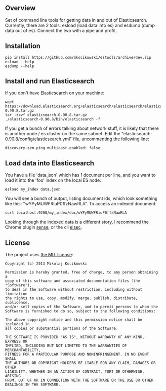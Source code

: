 Overview
--------
Set of command line tools for getting data in and out of Elasticsearch.
Currently, there are 2 tools: esload (load data into es) and esdump (dump data
out of es). Connect the two with a pipe and profit. 

Installation
------------

    pip install https://github.com/mkocikowski/estools/archive/dev.zip
    esload --help
    esdump --help

Install and run  Elasticsearch
------------------------------

If you don't have Elasticsearch on your machine: 

    wget https://download.elasticsearch.org/elasticsearch/elasticsearch/elasticsearch-0.90.8.tar.gz
    tar -zxvf elasticsearch-0.90.8.tar.gz
    ./elasticsearch-0.90.8/bin/elasticsearch -f

If you get a bunch of errors talking about network stuff, it is likely that
there is another node / es cluster on the same subnet. Edit the
"elasticsearch-0.90.8/config/elasticsearch.yml" file, uncommenting the
following line: 

    discovery.zen.ping.multicast.enabled: false

Load data into Elasticsearch
----------------------------

You have a file 'data.json' which has 1 document per line, and you want to
load it into the 'foo' index on the local ES node:

    esload my_index data.json

You will see a bunch of output, listing document ids, which look something
like this: "wYPyMUWFRiuP0ffzNawRLA". To access an indexed document: 

    curl localhost:9200/my_index/doc/wYPyMUWFRiuP0ffzNawRLA

Looking through the indexed data is a different story, I recommend the Chrome
plugin [sense](https://github.com/bleskes/sense), or the cli
[elsec](https://github.com/mkocikowski/elsec).


License
-------

The project uses [the MIT license](http://opensource.org/licenses/MIT):

    Copyright (c) 2013 Mikolaj Kocikowski
    
    Permission is hereby granted, free of charge, to any person obtaining a
    copy of this software and associated documentation files (the "Software"),
    to deal in the Software without restriction, including without limitation
    the rights to use, copy, modify, merge, publish, distribute, sublicense,
    and/or sell copies of the Software, and to permit persons to whom the
    Software is furnished to do so, subject to the following conditions:
    
    The above copyright notice and this permission notice shall be included in
    all copies or substantial portions of the Software.
    
    THE SOFTWARE IS PROVIDED "AS IS", WITHOUT WARRANTY OF ANY KIND, EXPRESS OR
    IMPLIED, INCLUDING BUT NOT LIMITED TO THE WARRANTIES OF MERCHANTABILITY,
    FITNESS FOR A PARTICULAR PURPOSE AND NONINFRINGEMENT. IN NO EVENT SHALL
    THE AUTHORS OR COPYRIGHT HOLDERS BE LIABLE FOR ANY CLAIM, DAMAGES OR OTHER
    LIABILITY, WHETHER IN AN ACTION OF CONTRACT, TORT OR OTHERWISE, ARISING
    FROM, OUT OF OR IN CONNECTION WITH THE SOFTWARE OR THE USE OR OTHER
    DEALINGS IN THE SOFTWARE.
    
